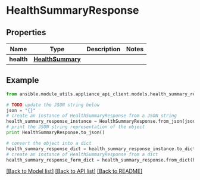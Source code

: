 # HealthSummaryResponse


## Properties
Name | Type | Description | Notes
------------ | ------------- | ------------- | -------------
**health** | [**HealthSummary**](HealthSummary.md) |  | 

## Example

```python
from ansible.module_utils.appliance_api_client.models.health_summary_response import HealthSummaryResponse

# TODO update the JSON string below
json = "{}"
# create an instance of HealthSummaryResponse from a JSON string
health_summary_response_instance = HealthSummaryResponse.from_json(json)
# print the JSON string representation of the object
print HealthSummaryResponse.to_json()

# convert the object into a dict
health_summary_response_dict = health_summary_response_instance.to_dict()
# create an instance of HealthSummaryResponse from a dict
health_summary_response_form_dict = health_summary_response.from_dict(health_summary_response_dict)
```
[[Back to Model list]](../README.md#documentation-for-models) [[Back to API list]](../README.md#documentation-for-api-endpoints) [[Back to README]](../README.md)


